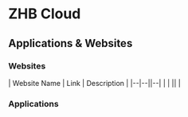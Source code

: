# ZHB Cloud

## Applications & Websites

### Websites

| Website Name | Link | Description | 
|--|--||--|
|  |  ||  |


### Applications
